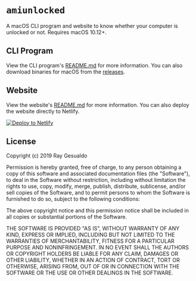 # `amiunlocked`

A macOS CLI program and website to know whether your computer is unlocked or not. Requires macOS 10.12+.

## CLI Program

View the CLI program's [README.md](./program/README.md) for more information. You can also download binaries for macOS from the [releases](https://github.com/raygesualdo/amiunlocked/releases).

## Website

View the website's [README.md](./website/README.md) for more information. You can also deploy the website directly to Netlify.

[![Deploy to Netlify](https://www.netlify.com/img/deploy/button.svg)](https://app.netlify.com/start/deploy?repository=https://github.com/maxshooter/amiunlocked)

## License

Copyright (c) 2019 Ray Gesualdo

Permission is hereby granted, free of charge, to any person obtaining a copy
of this software and associated documentation files (the "Software"), to deal
in the Software without restriction, including without limitation the rights
to use, copy, modify, merge, publish, distribute, sublicense, and/or sell
copies of the Software, and to permit persons to whom the Software is
furnished to do so, subject to the following conditions:

The above copyright notice and this permission notice shall be included in all
copies or substantial portions of the Software.

THE SOFTWARE IS PROVIDED "AS IS", WITHOUT WARRANTY OF ANY KIND, EXPRESS OR
IMPLIED, INCLUDING BUT NOT LIMITED TO THE WARRANTIES OF MERCHANTABILITY,
FITNESS FOR A PARTICULAR PURPOSE AND NONINFRINGEMENT. IN NO EVENT SHALL THE
AUTHORS OR COPYRIGHT HOLDERS BE LIABLE FOR ANY CLAIM, DAMAGES OR OTHER
LIABILITY, WHETHER IN AN ACTION OF CONTRACT, TORT OR OTHERWISE, ARISING FROM,
OUT OF OR IN CONNECTION WITH THE SOFTWARE OR THE USE OR OTHER DEALINGS IN THE
SOFTWARE.
